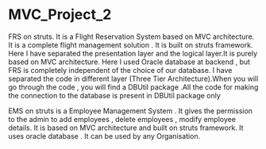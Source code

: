 MVC_Project_2
=============


FRS on struts. It is a Flight Reservation System based on MVC architecture. It is a complete flight management solution . It is built on struts framework. Here I have separated the presentation layer and the logical layer.It is purely based on MVC architecture. Here I used Oracle database at backend , but FRS is completely independent of the choice of our database. I have separated the code in different layer (Three Tier Architecture).When you will go through the code , you will find a DBUtil package .All the code for making the connection to the database is present in DBUtil package only

EMS on struts is a Employee Management System . It gives the permission to the admin to add employees , delete employees , modify employee details. It is based on MVC architecture and built on struts framework. It uses oracle database . It can be used by any Organisation.
